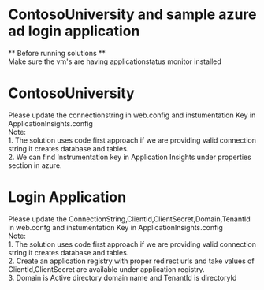 # ContosoUniversity and sample azure ad login application

** Before running solutions ** <br />
Make sure the vm's are having applicationstatus monitor installed
# ContosoUniversity
 Please update the connectionstring in web.config and instumentation Key in ApplicationInsights.config
 <br />
Note: <br />
      1. The solution uses code first approach if we are providing valid connection string it creates database and tables. <br />
      2. We can find Instrumentation key in Application Insights under properties section in azure. <br />
# Login Application
 Please update the ConnectionString,ClientId,ClientSecret,Domain,TenantId in web.confg and instumentation Key in ApplicationInsights.config 
 <br />
 Note:  <br />
       1. The solution uses code first approach if we are providing valid connection string it creates database and tables. <br />
       2. Create an application registry with proper redirect urls and take values of ClientId,ClientSecret are available under application           registry. <br />
       3. Domain is Active directory domain name and TenantId is directoryId
